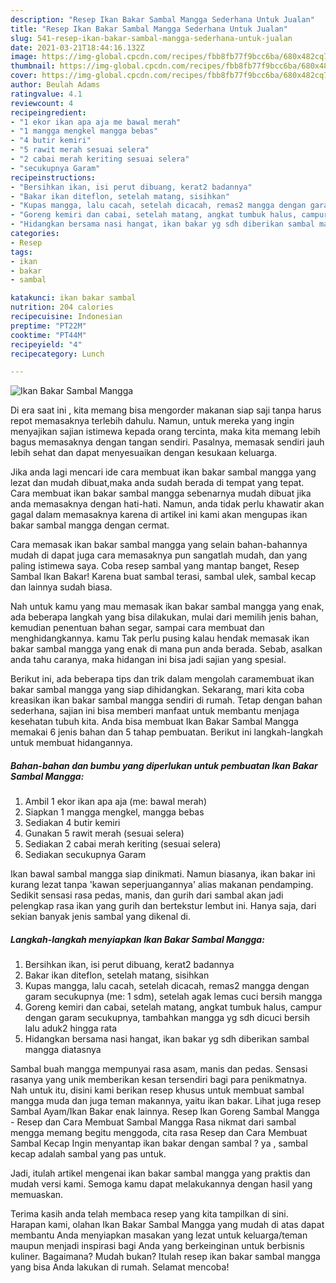 ```yaml
---
description: "Resep Ikan Bakar Sambal Mangga Sederhana Untuk Jualan"
title: "Resep Ikan Bakar Sambal Mangga Sederhana Untuk Jualan"
slug: 541-resep-ikan-bakar-sambal-mangga-sederhana-untuk-jualan
date: 2021-03-21T18:44:16.132Z
image: https://img-global.cpcdn.com/recipes/fbb8fb77f9bcc6ba/680x482cq70/ikan-bakar-sambal-mangga-foto-resep-utama.jpg
thumbnail: https://img-global.cpcdn.com/recipes/fbb8fb77f9bcc6ba/680x482cq70/ikan-bakar-sambal-mangga-foto-resep-utama.jpg
cover: https://img-global.cpcdn.com/recipes/fbb8fb77f9bcc6ba/680x482cq70/ikan-bakar-sambal-mangga-foto-resep-utama.jpg
author: Beulah Adams
ratingvalue: 4.1
reviewcount: 4
recipeingredient:
- "1 ekor ikan apa aja me bawal merah"
- "1 mangga mengkel mangga bebas"
- "4 butir kemiri"
- "5 rawit merah sesuai selera"
- "2 cabai merah keriting sesuai selera"
- "secukupnya Garam"
recipeinstructions:
- "Bersihkan ikan, isi perut dibuang, kerat2 badannya"
- "Bakar ikan diteflon, setelah matang, sisihkan"
- "Kupas mangga, lalu cacah, setelah dicacah, remas2 mangga dengan garam secukupnya (me: 1 sdm), setelah agak lemas cuci bersih mangga"
- "Goreng kemiri dan cabai, setelah matang, angkat tumbuk halus, campur dengan garam secukupnya, tambahkan mangga yg sdh dicuci bersih lalu aduk2 hingga rata"
- "Hidangkan bersama nasi hangat, ikan bakar yg sdh diberikan sambal mangga diatasnya"
categories:
- Resep
tags:
- ikan
- bakar
- sambal

katakunci: ikan bakar sambal 
nutrition: 204 calories
recipecuisine: Indonesian
preptime: "PT22M"
cooktime: "PT44M"
recipeyield: "4"
recipecategory: Lunch

---
```



![Ikan Bakar Sambal Mangga](https://img-global.cpcdn.com/recipes/fbb8fb77f9bcc6ba/680x482cq70/ikan-bakar-sambal-mangga-foto-resep-utama.jpg)

Di era  saat ini , kita memang bisa mengorder makanan siap saji tanpa harus repot memasaknya terlebih dahulu. Namun, untuk mereka yang ingin menyajikan sajian istimewa kepada orang tercinta, maka kita memang lebih bagus memasaknya dengan tangan sendiri. Pasalnya, memasak sendiri jauh lebih sehat dan dapat menyesuaikan dengan kesukaan keluarga.

Jika anda lagi mencari ide cara membuat ikan bakar sambal mangga yang lezat dan mudah dibuat,maka anda sudah berada di tempat yang tepat. Cara membuat ikan bakar sambal mangga  sebenarnya mudah dibuat jika anda memasaknya dengan hati-hati. Namun, anda tidak perlu khawatir akan gagal dalam memasaknya 
karena di artikel ini kami akan mengupas ikan bakar sambal mangga dengan cermat.  

Cara memasak ikan bakar sambal mangga yang selain bahan-bahannya mudah di dapat juga cara memasaknya pun sangatlah mudah, dan yang paling istimewa saya. Coba resep sambal yang mantap banget, Resep Sambal Ikan Bakar! Karena buat sambal terasi, sambal ulek, sambal kecap dan lainnya sudah biasa.

Nah untuk kamu yang mau memasak ikan bakar sambal mangga yang enak, ada beberapa langkah yang bisa dilakukan, mulai dari memilih jenis bahan, kemudian penentuan bahan segar, sampai cara membuat dan menghidangkannya. kamu Tak perlu pusing kalau hendak memasak ikan bakar sambal mangga yang enak di mana pun anda berada. Sebab, asalkan anda  tahu caranya, maka hidangan ini bisa jadi sajian yang spesial.

Berikut ini, ada beberapa tips dan trik dalam mengolah caramembuat ikan bakar sambal mangga yang siap dihidangkan. Sekarang, mari kita coba kreasikan ikan bakar sambal mangga sendiri di rumah. Tetap dengan bahan sederhana, sajian ini bisa memberi manfaat untuk membantu menjaga kesehatan tubuh kita. Anda bisa membuat Ikan Bakar Sambal Mangga memakai 6 jenis bahan dan 5 tahap pembuatan. Berikut ini langkah-langkah untuk membuat hidangannya.

<!--inarticleads1-->

##### Bahan-bahan dan bumbu yang diperlukan untuk pembuatan Ikan Bakar Sambal Mangga:

1. Ambil 1 ekor ikan apa aja (me: bawal merah)
1. Siapkan 1 mangga mengkel, mangga bebas
1. Sediakan 4 butir kemiri
1. Gunakan 5 rawit merah (sesuai selera)
1. Sediakan 2 cabai merah keriting (sesuai selera)
1. Sediakan secukupnya Garam


Ikan bawal sambal mangga siap dinikmati. Namun biasanya, ikan bakar ini kurang lezat tanpa &#39;kawan seperjuangannya&#39; alias makanan pendamping. Sedikit sensasi rasa pedas, manis, dan gurih dari sambal akan jadi pelengkap rasa ikan yang gurih dan bertekstur lembut ini. Hanya saja, dari sekian banyak jenis sambal yang dikenal di. 

<!--inarticleads2-->

##### Langkah-langkah menyiapkan Ikan Bakar Sambal Mangga:

1. Bersihkan ikan, isi perut dibuang, kerat2 badannya
1. Bakar ikan diteflon, setelah matang, sisihkan
1. Kupas mangga, lalu cacah, setelah dicacah, remas2 mangga dengan garam secukupnya (me: 1 sdm), setelah agak lemas cuci bersih mangga
1. Goreng kemiri dan cabai, setelah matang, angkat tumbuk halus, campur dengan garam secukupnya, tambahkan mangga yg sdh dicuci bersih lalu aduk2 hingga rata
1. Hidangkan bersama nasi hangat, ikan bakar yg sdh diberikan sambal mangga diatasnya


Sambal buah mangga mempunyai rasa asam, manis dan pedas. Sensasi rasanya yang unik memberikan kesan tersendiri bagi para penikmatnya. Nah untuk itu, disini kami berikan resep khusus untuk membuat sambal mangga muda dan juga teman makannya, yaitu ikan bakar. Lihat juga resep Sambal Ayam/Ikan Bakar enak lainnya. Resep Ikan Goreng Sambal Mangga - Resep dan Cara Membuat Sambal Mangga Rasa nikmat dari sambal mengga memang begitu menggoda, cita rasa Resep dan Cara Membuat Sambal Kecap Ingin menyantap ikan bakar dengan sambal ? ya , sambal kecap adalah sambal yang pas untuk. 

Jadi, itulah artikel mengenai  ikan bakar sambal mangga  yang praktis dan mudah versi kami. Semoga kamu dapat melakukannya dengan hasil yang memuaskan. 

Terima kasih anda telah membaca resep yang kita tampilkan di sini. Harapan kami, olahan  Ikan Bakar Sambal Mangga yang mudah di atas dapat membantu Anda menyiapkan masakan yang lezat untuk keluarga/teman maupun menjadi inspirasi bagi Anda yang berkeinginan untuk berbisnis kuliner. Bagaimana? Mudah bukan? Itulah resep ikan bakar sambal mangga yang bisa Anda lakukan di rumah. Selamat mencoba!


